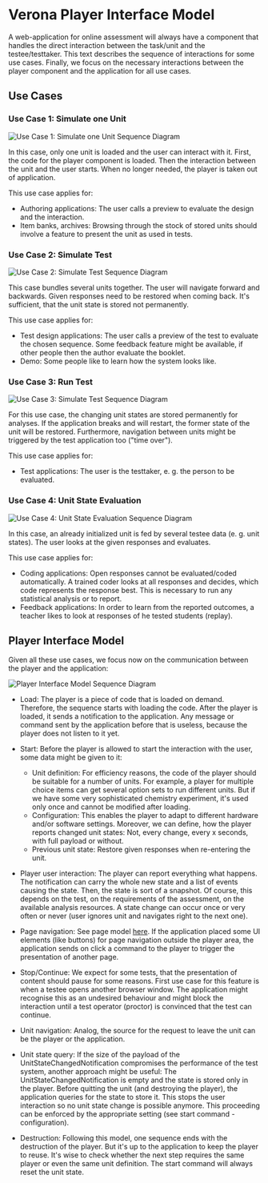 # Verona Player Interface Model

A web-application for online assessment will always have a component that handles the direct 
interaction between the task/unit and the testee/testtaker. This text describes the sequence of interactions for
some use cases. Finally, we focus on the necessary interactions between the player component and the application 
for all use cases.  

## Use Cases
### Use Case 1: Simulate one Unit

![Use Case 1: Simulate one Unit Sequence Diagram](png/usecase1.png "Use Case 1: Simulate one Unit")

In this case, only one unit is loaded and the user can interact with it. First, the code for the player component is 
loaded. Then the interaction between the unit and the user starts. When no longer needed, the player is taken out 
of application.

This use case applies for:
* Authoring applications: The user calls a preview to evaluate the design and the interaction.
* Item banks, archives: Browsing through the stock of stored units should involve a feature to present the 
unit as used in tests. 

### Use Case 2: Simulate Test

![Use Case 2: Simulate Test Sequence Diagram](png/usecase2.png "Use Case 2: Simulate Test")

This case bundles several units together. The user will navigate forward and backwards. Given responses need
to be restored when coming back. It's sufficient, that the unit state is stored not permanently. 
   
This use case applies for:
* Test design applications: The user calls a preview of the test to evaluate the chosen sequence. Some feedback 
feature might be available, if other people then the author evaluate the booklet.
* Demo: Some people like to learn how the system looks like.

### Use Case 3: Run Test

![Use Case 3: Simulate Test Sequence Diagram](png/usecase3.png "Use Case 3: Run Test")

For this use case, the changing unit states are stored permanently for analyses. If the application breaks and 
will restart, the former state of the unit will be restored. Furthermore, navigation between units might be triggered 
by the test application too ("time over"). 

This use case applies for:
* Test applications: The user is the testtaker, e. g. the person to be evaluated. 

### Use Case 4: Unit State Evaluation 

![Use Case 4: Unit State Evaluation Sequence Diagram](png/usecase4.png "Use Case 4: Unit State Evaluation")

In this case, an already initialized unit is fed by several testee data (e. g. unit states). The user looks 
at the given responses and evaluates. 

This use case applies for:
* Coding applications: Open responses cannot be evaluated/coded automatically. A trained coder looks at all responses
and decides, which code represents the response best. This is necessary to run any statistical analysis or to 
report.
* Feedback applications: In order to learn from the reported outcomes, a teacher likes to look at responses of 
he tested students (replay). 

## Player Interface Model

Given all these use cases, we focus now on the communication between the player and the application:

![Player Interface Model Sequence Diagram](png/interfaceModel.png "Player Interface Model")

* Load: The player is a piece of code that is loaded on demand. Therefore, the sequence starts with loading the 
code. After the player is loaded, it sends a notification to the application. Any message or command sent by the 
application before that is useless, because the player does not listen to it yet.

* Start: Before the player is allowed to start the interaction with the user, some data might be given to it:
    - Unit definition: For efficiency reasons, the code of the player should be suitable for a number of units. For 
    example, a player for multiple choice items can get several option sets to run different units. But if we have
    some very sophisticated chemistry experiment, it's used only once and cannot be modified after loading.
    - Configuration: This enables the player to adapt to different hardware and/or software settings. Moreover, we
    can define, how the player reports changed unit states: Not, every change, every x seconds, with full payload 
    or without.
    - Previous unit state: Restore given responses when re-entering the unit. 

* Player user interaction: The player can report everything what happens. The notification can carry the whole new 
state and a list of events causing the state. Then, the state is sort of a snapshot. Of course, this depends on the 
test, on the requirements of the assessment, on the available analysis resources. A state change can occur once or 
very often or never (user ignores unit and navigates right to the next one).   

* Page navigation: See page model [here](pages.md). If the application placed some UI elements (like buttons) for page 
navigation outside the player area, the application sends on click a command to the player to trigger the 
presentation of another page.

* Stop/Continue: We expect for some tests, that the presentation of content should pause for some reasons. 
First use case for this feature is when a testee opens another browser window. The application might recognise this
as an undesired behaviour and might block the interaction until a test operator (proctor) is convinced that 
the test can continue.   

* Unit navigation: Analog, the source for the request to leave the unit can be the player or the application.

* Unit state query: If the size of the payload of the UnitStateChangedNotification compromises the performance of
the test system, another approach might be useful: The UnitStateChangedNotification is empty and the state is stored 
only in the player. Before quitting the unit (and destroying the player), the application queries for the state to 
store it. This stops the user interaction so no unit state change is possible anymore. This proceeding 
can be enforced by the appropriate setting (see start command - configuration).  

* Destruction: Following this model, one sequence ends with the destruction of the player. But it's up to the 
application to keep the player to reuse. It's wise to check whether the next step requires the same player or 
even the same unit definition. The start command will always reset the unit state.
